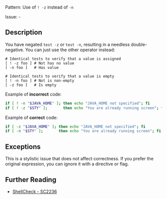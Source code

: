 Pattern: Use of `! -z` instead of `-n`

Issue: -

## Description

You have negated `test -z` or `test -n`, resulting in a needless double-negative. You can just use the other operator instead:

    # Identical tests to verify that a value is assigned
    [ ! -z foo ] # Not has no value
    [ -n foo ]   # Has value

    # Identical tests to verify that a value is empty
    [ ! -n foo ] # Not is non-empty
    [ -z foo ]   # Is empty

Example of **incorrect** code:

```sh
if [ ! -n "$JAVA_HOME" ]; then echo "JAVA_HOME not specified"; fi
if [ ! -z "$STY" ];       then echo "You are already running screen"; fi
```

Example of **correct** code:

```sh
if [ -z "$JAVA_HOME" ]; then echo "JAVA_HOME not specified"; fi
if [ -n "$STY" ];       then echo "You are already running screen"; fi
```

## Exceptions

This is a stylistic issue that does not affect correctness. If you prefer the original expression, you can ignore it with a directive or flag.

## Further Reading

* [ShellCheck - SC2236](https://github.com/koalaman/shellcheck/wiki/SC2236)
